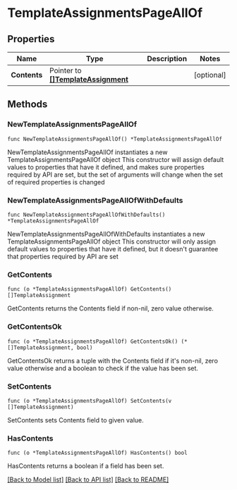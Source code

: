 # TemplateAssignmentsPageAllOf

## Properties

Name | Type | Description | Notes
------------ | ------------- | ------------- | -------------
**Contents** | Pointer to [**[]TemplateAssignment**](TemplateAssignment.md) |  | [optional] 

## Methods

### NewTemplateAssignmentsPageAllOf

`func NewTemplateAssignmentsPageAllOf() *TemplateAssignmentsPageAllOf`

NewTemplateAssignmentsPageAllOf instantiates a new TemplateAssignmentsPageAllOf object
This constructor will assign default values to properties that have it defined,
and makes sure properties required by API are set, but the set of arguments
will change when the set of required properties is changed

### NewTemplateAssignmentsPageAllOfWithDefaults

`func NewTemplateAssignmentsPageAllOfWithDefaults() *TemplateAssignmentsPageAllOf`

NewTemplateAssignmentsPageAllOfWithDefaults instantiates a new TemplateAssignmentsPageAllOf object
This constructor will only assign default values to properties that have it defined,
but it doesn't guarantee that properties required by API are set

### GetContents

`func (o *TemplateAssignmentsPageAllOf) GetContents() []TemplateAssignment`

GetContents returns the Contents field if non-nil, zero value otherwise.

### GetContentsOk

`func (o *TemplateAssignmentsPageAllOf) GetContentsOk() (*[]TemplateAssignment, bool)`

GetContentsOk returns a tuple with the Contents field if it's non-nil, zero value otherwise
and a boolean to check if the value has been set.

### SetContents

`func (o *TemplateAssignmentsPageAllOf) SetContents(v []TemplateAssignment)`

SetContents sets Contents field to given value.

### HasContents

`func (o *TemplateAssignmentsPageAllOf) HasContents() bool`

HasContents returns a boolean if a field has been set.


[[Back to Model list]](../README.md#documentation-for-models) [[Back to API list]](../README.md#documentation-for-api-endpoints) [[Back to README]](../README.md)


